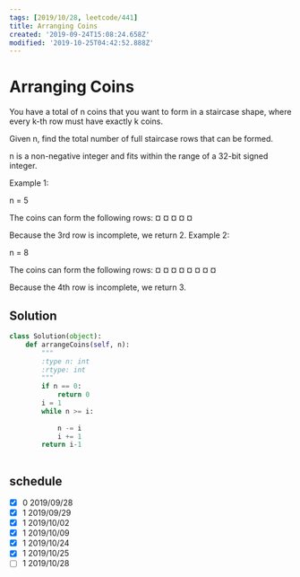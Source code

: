 ```yaml
---
tags: [2019/10/28, leetcode/441]
title: Arranging Coins
created: '2019-09-24T15:08:24.658Z'
modified: '2019-10-25T04:42:52.888Z'
---
```


# Arranging Coins

You have a total of n coins that you want to form in a staircase shape, where every k-th row must have exactly k coins.

Given n, find the total number of full staircase rows that can be formed.

n is a non-negative integer and fits within the range of a 32-bit signed integer.

Example 1:

n = 5

The coins can form the following rows:
¤
¤ ¤
¤ ¤

Because the 3rd row is incomplete, we return 2.
Example 2:

n = 8

The coins can form the following rows:
¤
¤ ¤
¤ ¤ ¤
¤ ¤

Because the 4th row is incomplete, we return 3.

## Solution

```python
class Solution(object):
    def arrangeCoins(self, n):
        """
        :type n: int
        :rtype: int
        """
        if n == 0:
            return 0
        i = 1
        while n >= i:
            
            n -= i
            i += 1
        return i-1
               
```

## schedule

* [x] 0 2019/09/28
* [x] 1 2019/09/29
* [x] 1 2019/10/02
* [x] 1 2019/10/09
* [x] 1 2019/10/24
* [x] 1 2019/10/25
* [ ] 1 2019/10/28
